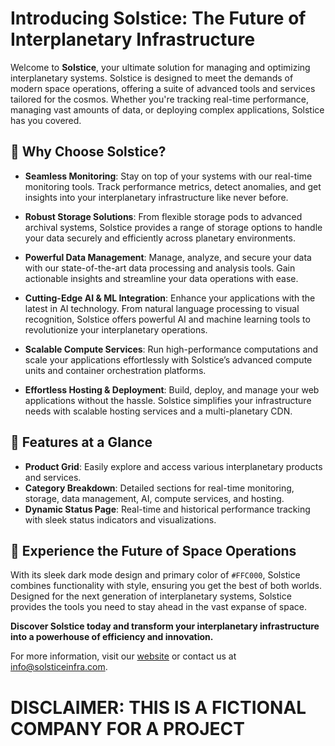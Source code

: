 # Introducing Solstice: The Future of Interplanetary Infrastructure

Welcome to **Solstice**, your ultimate solution for managing and optimizing interplanetary systems. Solstice is designed to meet the demands of modern space operations, offering a suite of advanced tools and services tailored for the cosmos. Whether you're tracking real-time performance, managing vast amounts of data, or deploying complex applications, Solstice has you covered.

## 🌟 Why Choose Solstice?

- **Seamless Monitoring**: Stay on top of your systems with our real-time monitoring tools. Track performance metrics, detect anomalies, and get insights into your interplanetary infrastructure like never before.
  
- **Robust Storage Solutions**: From flexible storage pods to advanced archival systems, Solstice provides a range of storage options to handle your data securely and efficiently across planetary environments.

- **Powerful Data Management**: Manage, analyze, and secure your data with our state-of-the-art data processing and analysis tools. Gain actionable insights and streamline your data operations with ease.

- **Cutting-Edge AI & ML Integration**: Enhance your applications with the latest in AI technology. From natural language processing to visual recognition, Solstice offers powerful AI and machine learning tools to revolutionize your interplanetary operations.

- **Scalable Compute Services**: Run high-performance computations and scale your applications effortlessly with Solstice’s advanced compute units and container orchestration platforms.

- **Effortless Hosting & Deployment**: Build, deploy, and manage your web applications without the hassle. Solstice simplifies your infrastructure needs with scalable hosting services and a multi-planetary CDN.

## 🚀 Features at a Glance

- **Product Grid**: Easily explore and access various interplanetary products and services.
- **Category Breakdown**: Detailed sections for real-time monitoring, storage, data management, AI, compute services, and hosting.
- **Dynamic Status Page**: Real-time and historical performance tracking with sleek status indicators and visualizations.

## 🌌 Experience the Future of Space Operations

With its sleek dark mode design and primary color of `#FFC000`, Solstice combines functionality with style, ensuring you get the best of both worlds. Designed for the next generation of interplanetary systems, Solstice provides the tools you need to stay ahead in the vast expanse of space.

**Discover Solstice today and transform your interplanetary infrastructure into a powerhouse of efficiency and innovation.**

For more information, visit our [website](#) or contact us at [info@solsticeinfra.com](mailto:info@solstice.com).

# DISCLAIMER: THIS IS A FICTIONAL COMPANY FOR A PROJECT
